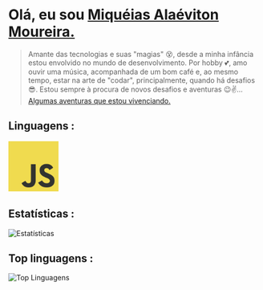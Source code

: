 # Olá, eu sou [ Miquéias Alaéviton Moureira. ](https://github.com/miqueias-moureira)

> Amante das tecnologias e suas "magias" 😵, desde a minha infância estou envolvido no mundo de desenvolvimento. Por hobby 💕, amo ouvir uma música, acompanhada de um bom café e, ao mesmo tempo, estar na arte de "codar", principalmente, quando há desafios 😎. Estou sempre à procura de novos desafios e aventuras 😉✌... [ Algumas aventuras que estou vivenciando. ](https://www.udemy.com/user/miqueias-alaeviton-moureira/) 

## Linguagens : <br/>
<img src="https://raw.githubusercontent.com/voodootikigod/logo.js/master/js.png" width="100">

## Estatísticas : <br/>
![ Estatísticas ](https://github-readme-stats.vercel.app/api?username=miqueias-moureira&show_icons=true&theme=radical)

## Top linguagens : <br/>
![ Top Linguagens ](https://github-readme-stats.vercel.app/api/top-langs/?username=miqueias-moureira)

<!--
**miqueias-moureira/miqueias-moureira** is a ✨ _special_ ✨ repository because its `README.md` (this file) appears on your GitHub profile.

Here are some ideas to get you started:

- 🔭 I’m currently working on ...
- 🌱 I’m currently learning ...
- 👯 I’m looking to collaborate on ...
- 🤔 I’m looking for help with ...
- 💬 Ask me about ...
- 📫 How to reach me: ...
- 😄 Pronouns: ...
- ⚡ Fun fact: ...
-->
